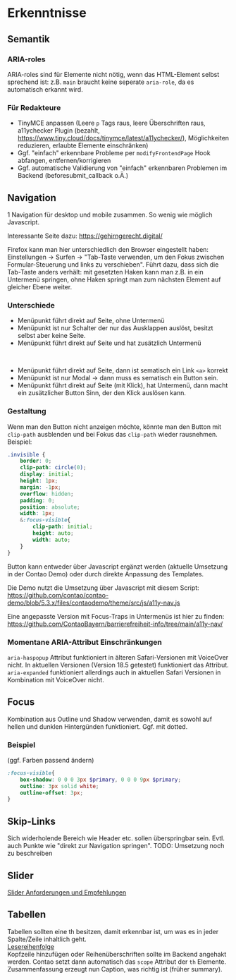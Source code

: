 # Erkenntnisse

## Semantik

### ARIA-roles

ARIA-roles sind für Elemente nicht nötig, wenn das HTML-Element selbst sprechend ist: z.B. `main` braucht keine seperate `aria-role`, da es automatisch erkannt wird.

### Für Redakteure

 - TinyMCE anpassen (Leere `p` Tags raus, leere Überschriften raus, a11ychecker Plugin (bezahlt, https://www.tiny.cloud/docs/tinymce/latest/a11ychecker/), Möglichkeiten reduzieren, erlaubte Elemente einschränken)
 - Ggf. "einfach" erkennbare Probleme per `modifyFrontendPage` Hook abfangen, entfernen/korrigieren
 - Ggf. automatische Validierung von "einfach" erkennbaren Problemen im Backend (beforesubmit_callback o.Ä.)

## Navigation

1 Navigation für desktop und mobile zusammen. So wenig wie möglich Javascript.

Interessante Seite dazu: https://gehirngerecht.digital/

Firefox kann man hier unterschiedlich den Browser eingestellt haben: Einstellungen -> Surfen -> "Tab-Taste verwenden, um den Fokus zwischen Formular-Steuerung und links zu verschieben". Führt dazu, dass sich die Tab-Taste anders verhält: mit gesetzten Haken kann man z.B. in ein Untermenü springen, ohne Haken springt man zum nächsten Element auf gleicher Ebene weiter.

### Unterschiede
- Menüpunkt führt direkt auf Seite, ohne Untermenü
- Menüpunkt ist nur Schalter der nur das Ausklappen auslöst, besitzt selbst aber keine Seite.
- Menüpunkt führt direkt auf Seite und hat zusätzlich Untermenü
<br>

- Menüpunkt führt direkt auf Seite, dann ist sematisch ein Link `<a>` korrekt
- Menüpunkt ist nur Modal -> dann muss es sematisch ein Button sein.
- Menüpunkt führt direkt auf Seite (mit Klick), hat Untermenü, dann macht ein zusätzlicher Button Sinn, der den Klick auslösen kann.


### Gestaltung
Wenn man den Button nicht anzeigen möchte, könnte man den Button mit `clip-path` ausblenden und bei Fokus das `clip-path` wieder rausnehmen.
Beispiel:
```scss
.invisible {
	border: 0;
	clip-path: circle(0);
	display: initial;
	height: 1px;
	margin: -1px;
	overflow: hidden;
	padding: 0;
	position: absolute;
	width: 1px;
	&:focus-visible{
		clip-path: initial;
		height: auto;
		width: auto;
	}
}
```

Button kann entweder über Javascript ergänzt werden (aktuelle Umsetzung in der Contao Demo) oder durch direkte Anpassung des Templates.

Die Demo nutzt die Umsetzung über Javascript mit diesem Script:\
https://github.com/contao/contao-demo/blob/5.3.x/files/contaodemo/theme/src/js/a11y-nav.js

Eine angepasste Version mit Focus-Traps in Untermenüs ist hier zu finden:\
https://github.com/ContaoBayern/barrierefreiheit-info/tree/main/a11y-nav/


### Momentane ARIA-Attribut Einschränkungen
`aria-haspopup` Attribut funktioniert in älteren Safari-Versionen mit VoiceOver nicht. In aktuellen Versionen (Version 18.5 getestet) funktioniert das Attribut. \
`aria-expanded` funktioniert allerdings auch in aktuellen Safari Versionen in Kombination mit VoiceOver nicht.

## Focus
Kombination aus Outline und Shadow verwenden, damit es sowohl auf hellen und dunklen Hintergünden funktioniert. Ggf. mit dotted.

### Beispiel
(ggf. Farben passend ändern)
```scss
:focus-visible{
	box-shadow: 0 0 0 3px $primary, 0 0 0 9px $primary;
	outline: 3px solid white;
	outline-offset: 3px;
}
```

## Skip-Links
Sich widerholende Bereich wie Header etc. sollen überspringbar sein. Evtl. auch Punkte wie "direkt zur Navigation springen".
TODO: Umsetzung noch zu beschreiben

## Slider
[Slider Anforderungen und Empfehlungen](https://handreichungen.bfit-bund.de/barrierefreie-uie/karussell.html)

## Tabellen
Tabellen sollten eine th besitzen, damit erkennbar ist, um was es in jeder Spalte/Zeile inhaltlich geht.\
[Lesereihenfolge](https://bitvtest.de/pruefschritt/wcag-21-web/wcag-21-web-1-3-1e-datentabellen-richtig-aufgebaut)\
Kopfzeile hinzufügen oder Reihenüberschriften sollte im Backend angehakt werden. Contao setzt dann automatisch das `scope` Attribut der `th` Elemente.\
Zusammenfassung erzeugt nun Caption, was richtig ist (früher summary).
